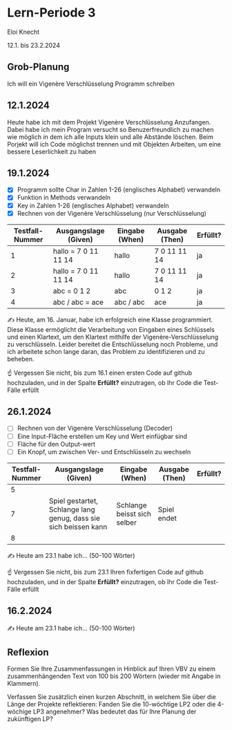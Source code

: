 # Lern-Periode 3

Eloi Knecht

12.1. bis 23.2.2024

## Grob-Planung

Ich will ein Vigenère Verschlüsselung Programm schreiben

## 12.1.2024

Heute habe ich mit dem Projekt Vigenère Verschlüsselung Anzufangen.
Dabei habe ich mein Program versucht so Benuzerfreundlich zu machen wie möglich in dem ich alle Inputs klein und alle Abstände löschen. Beim Porjekt will ich Code möglichst trennen und mit Objekten Arbeiten, um eine bessere Leserlichkeit zu haben
## 19.1.2024

- [x] Programm sollte Char in Zahlen 1-26 (englisches Alphabet) verwandeln
- [x] Funktion in Methods verwandeln
- [x] Key in Zahlen 1-26 (englisches Alphabet) verwandeln
- [x] Rechnen von der Vigenère Verschlüsselung (nur Verschlüsselung)

| Testfall-Nummer | Ausgangslage (Given) | Eingabe (When) | Ausgabe (Then) | Erfüllt? |
| --------------- | -------------------- | -------------- | -------------- | -------- |
| 1               |hallo = 7 0 11 11 14  |      hallo     |   7 0 11 11 14 |     ja   |
| 2               |hallo = 7 0 11 11 14  |      hallo     |   7 0 11 11 14 |     ja   |
| 3               |abc = 0 1 2           |      abc       |   0 1 2        |     ja   |
| 4               |  abc / abc = ace     |   abc / abc    |      ace       |     ja   |

✍️ Heute, am 16. Januar, habe ich erfolgreich eine Klasse programmiert. Diese Klasse ermöglicht die Verarbeitung von Eingaben eines Schlüssels und einen Klartext, um den Klartext mithilfe der Vigenère-Verschlüsselung zu verschlüsseln. Leider bereitet die Entschlüsselung noch Probleme, und ich arbeitete schon lange daran, das Problem zu identifizieren und zu beheben.

☝️ Vergessen Sie nicht, bis zum 16.1 einen ersten Code auf github hochzuladen, und in der Spalte **Erfüllt?** einzutragen, ob Ihr Code die Test-Fälle erfüllt

## 26.1.2024

- [ ] Rechnen von der Vigenère Verschlüsselung (Decoder)
- [ ] Eine Input-Fläche erstellen um Key und Wert einfügbar sind
- [ ] Fläche für den Output-wert
- [ ] Ein Knopf, um zwischen Ver- und Entschlüsseln zu wechseln

| Testfall-Nummer | Ausgangslage (Given)                                         | Eingabe (When)              | Ausgabe (Then) | Erfüllt? |
| --------------- | ------------------------------------------------------------ | --------------------------- | -------------- | -------- |
| 5               |                                                              |                             |                |          |
| 7               | Spiel gestartet, Schlange lang genug, dass sie sich beissen kann | Schlange beisst sich selber | Spiel endet    |          |
| 8               |                                                              |                             |                |          |

✍️ Heute am 23.1 habe ich... (50-100 Wörter)

☝️ Vergessen Sie nicht, bis zum 23.1 Ihren fixfertigen Code auf github hochzuladen, und in der Spalte **Erfüllt?** einzutragen, ob Ihr Code die Test-Fälle erfüllt

## 16.2.2024

✍️ Heute am 23.1 habe ich... (50-100 Wörter)

## Reflexion

Formen Sie Ihre Zusammenfassungen in Hinblick auf Ihren VBV zu einem zusammenhängenden Text von 100 bis 200 Wörtern (wieder mit Angabe in Klammern).

Verfassen Sie zusätzlich einen kurzen Abschnitt, in welchem Sie über die Länge der Projekte reflektieren: Fanden Sie die 10-wöchtige LP2 oder die 4-wöchige LP3 angenehmer? Was bedeutet das für Ihre Planung der zukünftigen LP?
